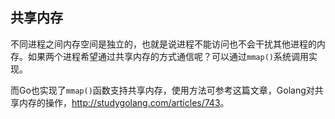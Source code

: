 
## 共享内存

不同进程之间内存空间是独立的，也就是说进程不能访问也不会干扰其他进程的内存。如果两个进程希望通过共享内存的方式通信呢？可以通过`mmap()`系统调用实现。

而Go也实现了`mmap()`函数支持共享内存，使用方法可参考这篇文章，Golang对共享内存的操作，<http://studygolang.com/articles/743>。
